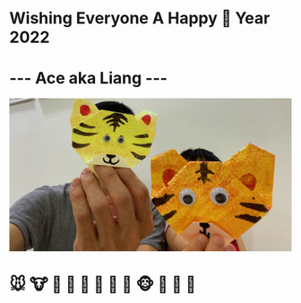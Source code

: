 # Wishing Everyone A Happy 🐯 Year 2022 
# --- Ace aka Liang ---
![image info](images/ace-tiger-year.png)
# 🐭 🐮 🐯 🐰 🐲 🐍 🐴  🐏  🐵  🐔  🐶  🐷
<!--
**99Ace/99Ace** is a ✨ _special_ ✨ repository because its `README.md` (this file) appears on your GitHub profile.

Here are some ideas to get you started:

- 🔭 I’m currently working on ...
- 🌱 I’m currently learning ...
- 👯 I’m looking to collaborate on ...
- 🤔 I’m looking for help with ...
- 💬 Ask me about ...
- 📫 How to reach me: ...
- 😄 Pronouns: ...
- ⚡ Fun fact: ...
-->
